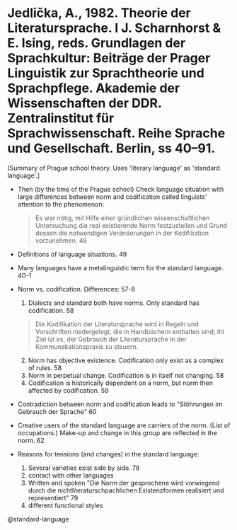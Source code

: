# Jedlička, A., 1982. Theorie der Literatursprache.  I J. Scharnhorst & E. Ising, reds. Grundlagen der Sprachkultur: Beiträge der Prager Linguistik zur Sprachtheorie und Sprachpflege. Akademie der Wissenschaften der DDR. Zentralinstitut für Sprachwissenschaft. Reihe Sprache und Gesellschaft. Berlin, ss 40–91.

[Summary of Prague school theory. Uses 'literary language' as 'standard language'.]

- Then (by the time of the Prague school) Check language situation with large differences between norm and codification called linguists' attention to the phenomenon:

  > Es war nötig, mit Hilfe einer gründlichen wissenschaftlichen Untersuchung die real existierende Norm festzustellen und Grund dessen die notwendigen Veränderungen in der Kodifikation vorzunehmen. 46

- Definitions of language situations. 49

- Many languages have a metalinguistic term for the standard language. 40-1

- Norm vs. codification. Differences: 57-8
  1. Dialects and standard both have norms. Only standard has codification. 58

  > Die Kodifikation der Literatursprache wird in Regeln und Vorschriften niedergelegt, die in Handbüchern enthalten sind; iht Ziel ist es, der Gebrauch der Literatursprache in der Kommunakationspraxis su steuern.

  2. Norm has objective existence. Codification only exist as a complex of rules. 58
  3. Norm in perpetual change. Codification is in itself not changing. 58
  4. Codification is historically dependent on a norm, but norm then affected by codification. 59

- Contradiction between norm and codification leads to "Stöhrungen im Gebrauch der Sprache" 60

- Creative users of the standard language are carriers of the norm. (List of occupations.) Make-up and change in this group are reflected in the norm. 62

- Reasons for tensions (and changes) in the standard language:
  1. Several varieties exist side by side. 78
  2. contact with other languages
  3. Written and spoken "Die Norm der gesprochene wird vorwiegend durch die nichtliteraturschpachlichen Existenzformen realisiert und representiert" 79
  4. different functional styles

@standard-language
